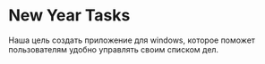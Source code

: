 # New Year Tasks
Наша цель создать приложение для windows, которое поможет пользователям удобно управлять своим списком дел.
